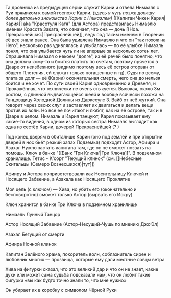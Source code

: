 
Та дровийка из предыдущей серии служит Карии и отвела Нимаэля с Руи прямиком к самой госпоже Карии.
*(здесь я чуть позже допишу более детально знакомство Карии с Нимаэлем)* 
[[Капитан Чикен Кария|Кария]] аkа "Красотуля Катя" (для Астора) представилась Нимаэлю именем Красота Заката, что означает, что она — дочь [[Ноа. Прекраснейшая.|Прекраснейшей]], ведь под таким именем в Творении её все знали ранее. Она была удивлена Нимаэлю и что он "так похож на Него", несколько раз удивлялась и улыбалась — по её улыбке Нимаэль понял, что она улыбается чуть ли не впервые за несколько сотен лет. Спрашивала Нимаэля о некоем "долге", из её речей было понятно, что она должна кому-то и боится платить по счетам, поэтому прячется в Дааре от неизбежного (видимо поэтому весь её остров оторван от общего Плетения, ей служат только погашенные и тд). Судя по всему, плата за долг — её (Карии) окончательная смерть, чего она до нельзя боится и не хочет. 
По сути своей Кария одновременно и Древняя, и Прокажённая, что технически не очень стыкуется.
Высокая, около 3м ростом, с длинной выдвигающейся шеей и вообще всячески похожа на Танцовщицу Холодной Долины из Дарксоулс 3. 
Вайб от неё жуткий. Она говорит через своих слуг и заставляет их двигаться и делать вещи против их воли. Но все её почитают и любят, как на её острове, так и в Дааре в целом. 
Нимаэль и Кария танцуют, Кария показывает ему какие-то видения, в одном из которых сестра Нимаэля выглядит как одна из сестёр Карии, дочерей Прекраснейшей (? )

Под конец дверям в обиталище Карии (оно под землёй и при открытии дверей в нос бьёт резкий запах Подземья) подходят Астор, Афиира и Азахал 
Нужно застать капитана там, где он не сможет позвать на помощь.
Ключ в банке "[[Банк 'Три Ключа'|Три Ключа]]". В подземном хранилище.
Тетис - К'сорт "Текущий клинок" (см. [[Небесные Скитальцы (Семеро Вознесшихся)|тут]])


  




Афииру и Астора поприветствовали как Носительницу Ключей и Носящего Забвение, а Азахала как Носящего Проклятие

Моя цель (с ключом) — Хива, но убить его (окончательно и бесповоротно) сможет только Астор (вырвать его Искру)

Ключ хранится в банке Три Ключа в подземном хранилище

  

Нимаэль Лунный Танцор

Астор Носящий Забвение (Астор-Несущий-Чушь по мнению Джо’Эл)

Азахал Бегущий от смерти

Афиира Ночной клинок

  

Капитан Зелёного храма, покоритель волн, соблазнитель сирен и любовник многих — прозвища, которые ему дали местные ловцы ветра

  

Хива на фигурки сказал, что это великий дар и что он не знает, какие духи или может сама судьба подсказали нам, что он любит такие фигурки «вы как будто точно знали то, что мне нужно»

Он убирает их в коробку с символом Чёрной Руки
